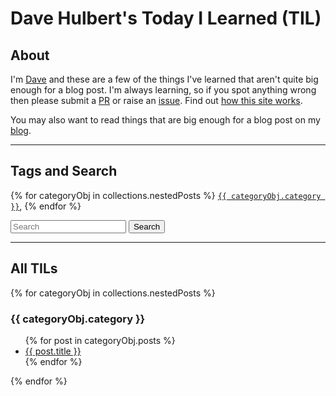 # Dave Hulbert's Today I Learned (TIL)

## About

I'm [Dave](https://dave.engineer/) and these are a few of the things
I've learned that aren't quite big enough for a blog post.
I'm always learning, so if you spot anything wrong then please submit a
[PR](https://github.com/dave1010/til/pulls) or raise an [issue](https://github.com/dave1010/til/issues).
Find out [how this site works](til/how-this-works/).

You may also want to read things that are big enough for a blog post
on my [blog](https://blog.dave.engineer/).

---

## Tags and Search

{% for categoryObj in collections.nestedPosts %}
<a href="#cat-{{ categoryObj.category }}">`{{ categoryObj.category }}`</a>, {% endfor %}

<form action="https://github.com/search" method="get" onsubmit="this.q.value = 'repo:dave1010/til ' + this.q.value; return true;">
    <input type="hidden" name="type" value="code">
    <input type="text" name="q" placeholder="Search">
    <input type="submit" value="Search">
</form>

---

<!-- TODO: add this into README.md automatically -->

## All TILs

{% for categoryObj in collections.nestedPosts %}
  <h3 id="cat-{{ categoryObj.category }}">{{ categoryObj.category }}</h3>
  <ul>
    {% for post in categoryObj.posts %}
      <li><a href="{{ post.url }}">{{ post.title }}</a></li>{% endfor %}
  </ul>
{% endfor %}

